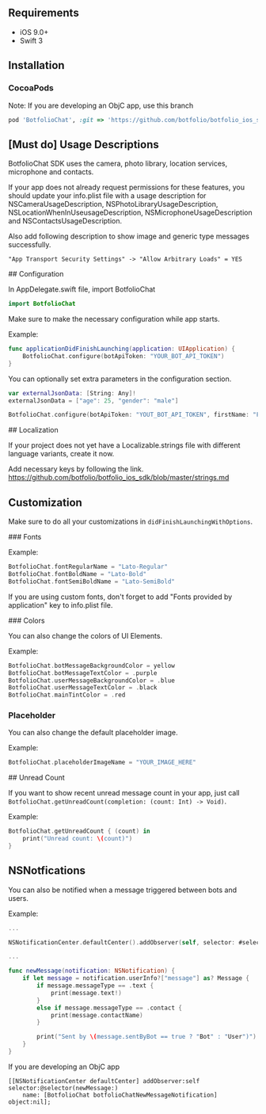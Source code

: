 ## Requirements

- iOS 9.0+
- Swift 3

## Installation

### CocoaPods

Note: If you are developing an ObjC app, use this branch

```ruby
pod 'BotfolioChat', :git => 'https://github.com/botfolio/botfolio_ios_sdk.git', :branch => 'master'
```

## [Must do] Usage Descriptions 

BotfolioChat SDK uses the camera, photo library, location services, microphone and contacts.

If your app does not already request permissions for these features, you should update your info.plist file with a usage description for NSCameraUsageDescription, NSPhotoLibraryUsageDescription, NSLocationWhenInUseusageDescription, NSMicrophoneUsageDescription and NSContactsUsageDescription.

Also add following description to show image and generic type messages successfully.
```
"App Transport Security Settings" -> "Allow Arbitrary Loads" = YES 
```

## Configuration

In AppDelegate.swift file, import BotfolioChat 

```swift
import BotfolioChat
```

Make sure to make the necessary configuration while app starts. 

Example:
```swift
func applicationDidFinishLaunching(application: UIApplication) {
    BotfolioChat.configure(botApiToken: "YOUR_BOT_API_TOKEN")
}
```
You can optionally set extra parameters in the configuration section. 

```swift
var externalJsonData: [String: Any]!
externalJsonData = ["age": 25, "gender": "male"]

BotfolioChat.configure(botApiToken: "YOUT_BOT_API_TOKEN", firstName: "FIRSTNAME", lastName: "LASTNAME", externalJsonData: externalJsonData as [String: AnyObject], domain: "https://developers.botfol.io")
```
## Localization

If your project does not yet have a Localizable.strings file with different language variants, create it now.

Add necessary keys by following the link. 
https://github.com/botfolio/botfolio_ios_sdk/blob/master/strings.md

## Customization

Make sure to do all your customizations in ```didFinishLaunchingWithOptions```.

### Fonts

Example:
```swift
BotfolioChat.fontRegularName = "Lato-Regular"
BotfolioChat.fontBoldName = "Lato-Bold"
BotfolioChat.fontSemiBoldName = "Lato-SemiBold"
```
If you are using custom fonts, don't forget to add "Fonts provided by application" key to info.plist file.

### Colors

You can also change the colors of UI Elements.

Example:
```swift
BotfolioChat.botMessageBackgroundColor = yellow
BotfolioChat.botMessageTextColor = .purple
BotfolioChat.userMessageBackgroundColor = .blue
BotfolioChat.userMessageTextColor = .black
BotfolioChat.mainTintColor = .red
```

### Placeholder

You can also change the default placeholder image.

Example:
```swift
BotfolioChat.placeholderImageName = "YOUR_IMAGE_HERE"
```

## Unread Count

If you want to show recent unread message count in your app, just call ```BotfolioChat.getUnreadCount(completion: (count: Int) -> Void)```.

Example:
```swift
BotfolioChat.getUnreadCount { (count) in
    print("Unread count: \(count)")
}
```

## NSNotfications

You can also be notified when a message triggered between bots and users.

Example: 
```swift
...

NSNotificationCenter.defaultCenter().addObserver(self, selector: #selector(newMessage(notification:)), name: NSNotification.Name.Botfolio.NewMessage, object: nil)

...

func newMessage(notification: NSNotification) {
    if let message = notification.userInfo?["message"] as? Message {
        if message.messageType == .text {
            print(message.text!)
        }
        else if message.messageType == .contact {
            print(message.contactName)
        }

        print("Sent by \(message.sentByBot == true ? "Bot" : "User")")
    }
}

```

If you are developing an ObjC app

```objc
[[NSNotificationCenter defaultCenter] addObserver:self selector:@selector(newMessage:)
    name: [BotfolioChat botfolioChatNewMessageNotification] object:nil];
```
